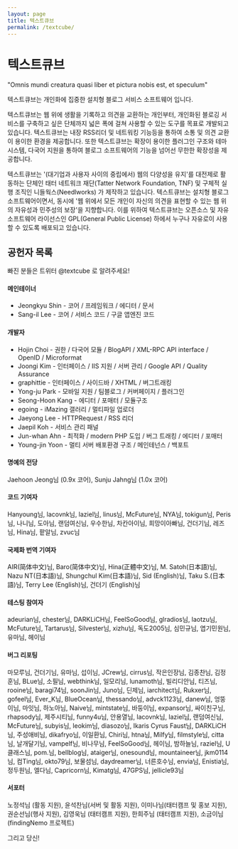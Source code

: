 ```yaml
---
layout: page
title: 텍스트큐브
permalink: /textcube/
---
```


텍스트큐브
======

"Omnis mundi creatura quasi liber et pictura nobis est, et speculum"

텍스트큐브는 개인화에 집중한 설치형 블로그 서비스 소프트웨어 입니다.

텍스트큐브는 웹 위에 생활을 기록하고 의견을 교환하는 개인부터, 개인화된 블로깅 서비스를 구축하고 싶은 단체까지 넓은 폭에 걸쳐 사용할 수 있는 도구를 목표로 개발되고 있습니다. 텍스트큐브는 내장 RSS리더 및 네트워킹 기능등을 통하여 소통 및 의견 교환이 용이한 환경을 제공합니다. 또한 텍스트큐브는 확장이 용이한 플러그인 구조와 테마 시스템, 다국어 지원을 통하여 블로그 소프트웨어의 기능을 넘어선 무한한 확장성을 제공합니다.

텍스트큐브는 '(대기업과 사용자 사이의 중립에서) 웹의 다양성을 유지'를 대전제로 활동하는 단체인 태터 네트워크 재단(Tatter Network Foundation, TNF) 및 구체적 실행 조직인 니들웍스(Needlworks) 가 제작하고 있습니다. 텍스트큐브는 설치형 블로그 소프트웨어이면서, 동시에 '웹 위에서 모든 개인이 자신의 의견을 표현할 수 있는 웹 위의 자유성과 민주성의 보장'을 지향합니다. 이를 위하여 텍스트큐브는 오픈소스 및 자유 소프트웨어 라이선스인 GPL(General Public License) 하에서 누구나 자유로이 사용할 수 있도록 배포되고 있습니다.

공헌자 목록
---------
빠진 분들은 트위터 @textcube 로 알려주세요!

#### 메인테이너

 * Jeongkyu Shin - 코어 / 프레임워크 / 에디터 / 문서
 * Sang-il Lee - 코어 / 서비스 코드 / 구글 앱엔진 코드

#### 개발자

 * Hojin Choi - 권한 / 다국어 모듈 / BlogAPI / XML-RPC API interface / OpenID / Microformat
 * Joongi Kim - 인터페이스 / IIS 지원 / 서버 관리 / Google API / Quality Assurance
 * graphittie - 인터페이스 / 사이드바 / XHTML / 버그트래킹
 * Yong-ju Park - 모바일 지원 / 팀블로그 / 커버페이지 / 플러그인
 * Seong-Hoon Kang - 에디터 / 포매터 / 모듈구조
 * egoing - iMazing 갤러리 / 멀티파일 업로더
 * Jaeyong Lee - HTTPRequest / RSS 리더
 * Jaepil Koh - 서비스 관리 패널
 * Jun-whan Ahn - 최적화 / modern PHP 도입 / 버그 트래킹 / 에디터 / 포매터
 * Young-jin Yoon - 멀티 서버 배포환경 구조 / 메인테넌스 / 백포트

#### 명예의 전당

Jaehoon Jeong님 (0.9x 코어), Sunju Jahng님 (1.0x 코어)

#### 코드 기여자

Hanyoung님, lacovnk님, laziel님, linus님, McFuture님, NYA님, tokigun님, Peris님, 나니님, 도아님, 랜덤여신님, 우수한님, 차칸아이님, 희망이아빠님, 건더기님, 레즈님, Hina님, 팥알님, zvuc님

#### 국제화 번역 기여자

AIR(简体中文)님, Baro(简体中文)님, Hina(正體中文)님, M. Satoh(日本語)님, Nazu NT(日本語)님, Shungchul Kim(日本語)님, Sid (English)님, Taku S.(日本語)님, Terry Lee (English)님, 건더기 (English)님

#### 테스팅 참여자

adeurian님, chester님, DARKLiCH님, FeelSoGood님, glradios님, laotzu님, McFuture님, Tartarus님, Silvester님, xizhu님, 독도2005님, 심민규님, 엽기민원님, 유마님, 헤이님

#### 버그 리포팅

마모루님, 건더기님, 유마님, 섭이님, JCrew님, cirrus님, 작은인장님, 김종찬님, 김정훈님, BLue님, 소필님, webthink님, 일모리님, lunamoth님, 빌리디안님, 티즈님, rooine님, baragi74님, soonJin님, Juno님, 딘제님, iarchitect님, Rukxer님, gofeel님, Ever_K님, BlueOcean님, thessando님, advck1123님, danew님, 엉뚱이님, 마잇님, 하노아님, Naive님, mintstate님, 바둥이님, expansor님, 싸이친구님, rhapsody님, 제주시티님, funny4u님, 안용열님, lacovnk님, laziel님, 랜덤여신님, McFuture님, subyis님, leokim님, diasozo님, Ikaris Cyrus Faust님, DARKLiCH님, 주성애비님, dikafryo님, 이일환님, Chiri님, htna님, Milfy님, filmstyle님, citta님, 날개달기님, vampelf님, 비나무님, FeelSoGood님, 헤이님, 밤하늘님, raziel님, U클래스님, pom.님, bellblog님, ataiger님, onesound님, mountaineer님, jkm0114님, 컴Ting님, okto79님, 보물섬님, daydreamer님, 너른호수님, envia님, Enistia님, 정두원님, 엘다님, Capricorn님, Kimatg님, 47GPS님, jellicle93님

#### 서포터

노정석님 (활동 지원), 윤석찬님(서버 및 활동 지원), 이미나님(태터캠프 및 홍보 지원), 권순선님(행사 지원), 김영욱님 (태터캠프 지원), 한희주님 (태터캠프 지원), 소금이님 (findingNemo 프로젝트)

그리고 당신!

